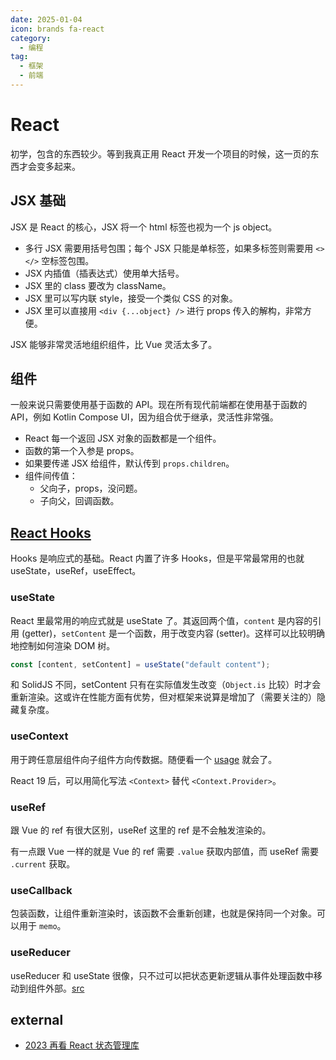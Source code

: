 ```yaml
---
date: 2025-01-04
icon: brands fa-react
category:
  - 编程
tag:
  - 框架
  - 前端
---
```


# React

初学，包含的东西较少。等到我真正用 React 开发一个项目的时候，这一页的东西才会变多起来。

## JSX 基础

JSX 是 React 的核心，JSX 将一个 html 标签也视为一个 js object。

- 多行 JSX 需要用括号包围；每个 JSX 只能是单标签，如果多标签则需要用 `<></>` 空标签包围。
- JSX 内插值（插表达式）使用单大括号。
- JSX 里的 class 要改为 className。
- JSX 里可以写内联 style，接受一个类似 CSS 的对象。
- JSX 里可以直接用 `<div {...object} />` 进行 props 传入的解构，非常方便。

JSX 能够非常灵活地组织组件，比 Vue 灵活太多了。

## 组件

一般来说只需要使用基于函数的 API。现在所有现代前端都在使用基于函数的 API，例如 Kotlin Compose UI，因为组合优于继承，灵活性非常强。

- React 每一个返回 JSX 对象的函数都是一个组件。
- 函数的第一个入参是 props。
- 如果要传递 JSX 给组件，默认传到 `props.children`。
- 组件间传值：
  - 父向子，props，没问题。
  - 子向父，回调函数。

## [React Hooks](https://zh-hans.react.dev/reference/react/hooks)

Hooks 是响应式的基础。React 内置了许多 Hooks，但是平常最常用的也就 useState，useRef，useEffect。

### useState

React 里最常用的响应式就是 useState 了。其返回两个值，`content` 是内容的引用 (getter)，`setContent` 是一个函数，用于改变内容 (setter)。这样可以比较明确地控制如何渲染 DOM 树。

```js
const [content, setContent] = useState("default content");
```

和 SolidJS 不同，setContent 只有在实际值发生改变（`Object.is` 比较）时才会重新渲染。这或许在性能方面有优势，但对框架来说算是增加了（需要关注的）隐藏复杂度。

### useContext

用于跨任意层组件向子组件方向传数据。随便看一个 [usage](https://zh-hans.react.dev/reference/react/useContext#usage) 就会了。

React 19 后，可以用简化写法 `<Context>` 替代 `<Context.Provider>`。

### useRef

跟 Vue 的 ref 有很大区别，useRef 这里的 ref 是不会触发渲染的。

有一点跟 Vue 一样的就是 Vue 的 ref 需要 `.value` 获取内部值，而 useRef 需要 `.current` 获取。

### useCallback

包装函数，让组件重新渲染时，该函数不会重新创建，也就是保持同一个对象。可以用于 `memo`。

### useReducer

useReducer 和 useState 很像，只不过可以把状态更新逻辑从事件处理函数中移动到组件外部。[src](https://zh-hans.react.dev/reference/react/useReducer#adding-a-reducer-to-a-component)

## external

- [2023 再看 React 状态管理库](https://juejin.cn/post/7195513281228898363)
